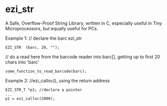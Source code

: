 # ezi_str

A Safe, Overflow-Proof String Library, written in C, especially useful in Tiny Microprocessors, but equally useful for PCs.

Example 1:
// declare the barc ezi_str

	EZI_STR  (barc, 20, "");
  
// do a read here from the barcode reader into barc[], getting up to first 20 chars into 'barc'

	some_function_to_read_barcode(barc);

Example 2:
//ezi_calloc(), using the return address

	EZI_STR_T *p1; //declare a pointer
	...
	p1 = ezi_calloc(2000);
